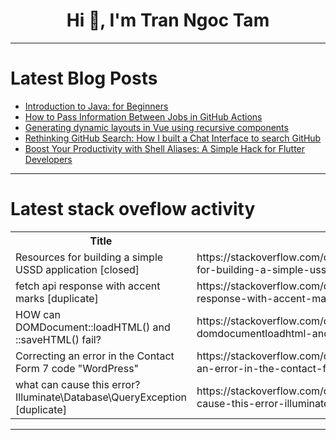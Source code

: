 <h1 align="center">Hi 👋, I'm Tran Ngoc Tam</h1>

---

# Latest Blog Posts 
<!-- BLOG-POST-LIST:START -->
- [Introduction to Java: for Beginners](https://dev.to/nenyasha/introduction-to-java-oa8)
- [How to Pass Information Between Jobs in GitHub Actions](https://dev.to/cicube/how-to-pass-information-between-jobs-in-github-actions-4n9e)
- [Generating dynamic layouts in Vue using recursive components](https://dev.to/waruna/generating-dynamic-layouts-in-vue-using-recursive-components-4ci7)
- [Rethinking GitHub Search: How I built a Chat Interface to search GitHub](https://dev.to/ra_jeeves/rethinking-github-search-how-i-built-a-chat-interface-to-search-github-4c42)
- [Boost Your Productivity with Shell Aliases: A Simple Hack for Flutter Developers](https://dev.to/sinnoorc/boost-your-productivity-with-shell-aliases-a-simple-hack-for-flutter-developers-3mkp)
<!-- BLOG-POST-LIST:END -->

---

# Latest stack oveflow activity
<table>
  <tr><th>Title</th><th>Link</th></tr>
  <!-- STACKOVERFLOW:START --><tr><td>Resources for building a simple USSD application [closed]</td><td>https://stackoverflow.com/questions/79055396/resources-for-building-a-simple-ussd-application</td></tr><tr><td>fetch api response with accent marks [duplicate]</td><td>https://stackoverflow.com/questions/79055307/fetch-api-response-with-accent-marks</td></tr><tr><td>HOW can DOMDocument::loadHTML&lpar;&rpar; and ::saveHTML&lpar;&rpar; fail?</td><td>https://stackoverflow.com/questions/79055282/how-can-domdocumentloadhtml-and-savehtml-fail</td></tr><tr><td>Correcting an error in the Contact Form 7 code &quot;WordPress&quot;</td><td>https://stackoverflow.com/questions/79055249/correcting-an-error-in-the-contact-form-7-code-wordpress</td></tr><tr><td>what can cause this error? Illuminate\Database\QueryException [duplicate]</td><td>https://stackoverflow.com/questions/79055234/what-can-cause-this-error-illuminate-database-queryexception</td></tr><!-- STACKOVERFLOW:END -->
</table>

---


